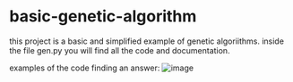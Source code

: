 # basic-genetic-algorithm

this project is a basic and simplified example of genetic algoriithms.
inside the file gen.py you will find all the code and documentation.

examples of the code finding an answer:
![image](https://user-images.githubusercontent.com/44786079/151699124-564c6599-03f1-4900-9de5-c6015b41eee0.png)
